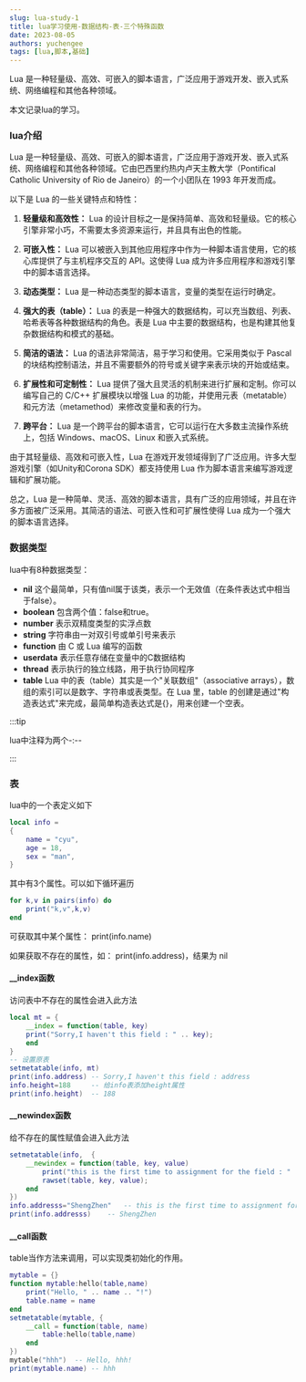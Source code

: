 ```yaml
---
slug: lua-study-1
title: lua学习使用-数据结构-表-三个特殊函数
date: 2023-08-05
authors: yuchengee
tags: [lua,脚本,基础]
---
```

Lua 是一种轻量级、高效、可嵌入的脚本语言，广泛应用于游戏开发、嵌入式系统、网络编程和其他各种领域。
  
  
本文记录lua的学习。
<!--truncate-->
### lua介绍
Lua 是一种轻量级、高效、可嵌入的脚本语言，广泛应用于游戏开发、嵌入式系统、网络编程和其他各种领域。它由巴西里约热内卢天主教大学（Pontifical Catholic University of Rio de Janeiro）的一个小团队在 1993 年开发而成。

以下是 Lua 的一些关键特点和特性：

1. **轻量级和高效性：** Lua 的设计目标之一是保持简单、高效和轻量级。它的核心引擎非常小巧，不需要太多资源来运行，并且具有出色的性能。

2. **可嵌入性：** Lua 可以被嵌入到其他应用程序中作为一种脚本语言使用，它的核心库提供了与主机程序交互的 API。这使得 Lua 成为许多应用程序和游戏引擎中的脚本语言选择。

3. **动态类型：** Lua 是一种动态类型的脚本语言，变量的类型在运行时确定。

4. **强大的表（table）：** Lua 的表是一种强大的数据结构，可以充当数组、列表、哈希表等各种数据结构的角色。表是 Lua 中主要的数据结构，也是构建其他复杂数据结构和模式的基础。

5. **简洁的语法：** Lua 的语法非常简洁，易于学习和使用。它采用类似于 Pascal 的块结构控制语法，并且不需要额外的符号或关键字来表示块的开始或结束。

6. **扩展性和可定制性：** Lua 提供了强大且灵活的机制来进行扩展和定制。你可以编写自己的 C/C++ 扩展模块以增强 Lua 的功能，并使用元表（metatable）和元方法（metamethod）来修改变量和表的行为。

7. **跨平台：** Lua 是一个跨平台的脚本语言，它可以运行在大多数主流操作系统上，包括 Windows、macOS、Linux 和嵌入式系统。

由于其轻量级、高效和可嵌入性，Lua 在游戏开发领域得到了广泛应用。许多大型游戏引擎（如Unity和Corona SDK）都支持使用 Lua 作为脚本语言来编写游戏逻辑和扩展功能。

总之，Lua 是一种简单、灵活、高效的脚本语言，具有广泛的应用领域，并且在许多方面被广泛采用。其简洁的语法、可嵌入性和可扩展性使得 Lua 成为一个强大的脚本语言选择。


### 数据类型
lua中有8种数据类型：
- **nil**			这个最简单，只有值nil属于该类，表示一个无效值（在条件表达式中相当于false）。
- **boolean**		包含两个值：false和true。
- **number**		表示双精度类型的实浮点数
- **string**		字符串由一对双引号或单引号来表示
- **function**		由 C 或 Lua 编写的函数
- **userdata**		表示任意存储在变量中的C数据结构
- **thread**		表示执行的独立线路，用于执行协同程序
- **table**			Lua 中的表（table）其实是一个"关联数组"（associative arrays），数组的索引可以是数字、字符串或表类型。在 Lua 里，table 的创建是通过"构造表达式"来完成，最简单构造表达式是{}，用来创建一个空表。

:::tip

lua中注释为两个-:--

:::

	
### 表	
lua中的一个表定义如下
```lua
local info =
{
    name = "cyu",
    age = 18,
    sex = "man",
}
```
其中有3个属性。可以如下循环遍历
```lua
for k,v in pairs(info) do
	print("k,v",k,v)
end
```
可获取其中某个属性： print(info.name)

如果获取不存在的属性，如： print(info.address)，结果为 nil

#### __index函数
访问表中不存在的属性会进入此方法
```lua
local mt = {
    __index = function(table, key)
    print("Sorry,I haven't this field : " .. key);
    end
}
-- 设置原表
setmetatable(info, mt)
print(info.address) -- Sorry,I haven't this field : address
info.height=188		-- 给info表添加height属性
print(info.height)	-- 188
```

#### __newindex函数
给不存在的属性赋值会进入此方法
```lua
setmetatable(info,  {
	__newindex = function(table, key, value)
		print("this is the first time to assignment for the field : " .. key.." = "..value);
		rawset(table, key, value);
	end
})
info.addresss="ShengZhen"	-- this is the first time to assignment for the field : addresss = ShengZhen
print(info.addresss)	-- ShengZhen
```

#### __call函数
table当作方法来调用，可以实现类初始化的作用。
```lua
mytable = {}
function mytable:hello(table,name)
    print("Hello, " .. name .. "!")
	table.name = name
end
setmetatable(mytable, {
    __call = function(table, name)
        table:hello(table,name)
    end
})
mytable("hhh")	-- Hello, hhh!
print(mytable.name)	-- hhh
```



